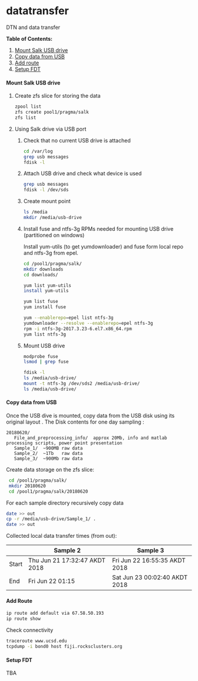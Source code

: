 # datatransfer
DTN and data transfer

**Table of Contents:**
1. [Mount Salk USB drive](#mount-salk-usb-drive)
1. [Copy data from USB](#copy-data-from-usb)
1. [Add route](#add-route)
1. [Setup FDT](#setup-fdt) <br>


#### Mount Salk USB drive

1. Create zfs slice for storing the data
   ```bash
   zpool list
   zfs create pool1/pragma/salk
   zfs list
   ```
1. Using Salk drive via USB port

   1. Check that no current USB drive is attached
      ```bash
      cd /var/log
      grep usb messages
      fdisk -l
      ```
   
   1. Attach USB drive and check what device is used
      ```bash
      grep usb messages
      fdisk -l /dev/sds
      ```
   
   1.  Create  mount point
       ```bash
       ls /media
       mkdir /media/usb-drive
       ```
 
    1. Install fuse and ntfs-3g RPMs needed for mounting USB drive (partitioned on windows)

       Install yum-utils (to get yumdownloader) and fuse form local repo and ntfs-3g from epel.
       ```bash
       cd /pool1/pragma/salk/
       mkdir downloads
       cd downloads/

       yum list yum-utils
       install yum-utils
   
       yum list fuse
       yum install fuse
   
       yum --enablerepo=epel list ntfs-3g
       yumdownloader --resolve --enablerepo=epel ntfs-3g
       rpm -i ntfs-3g-2017.3.23-6.el7.x86_64.rpm
       yum list ntfs-3g
       ```
   
    1. Mount USB drive

       ```bash
       modprobe fuse
       lsmod | grep fuse

       fdisk -l
       ls /media/usb-drive/
       mount -t ntfs-3g /dev/sds2 /media/usb-drive/
       ls /media/usb-drive/
       ```
#### Copy data from USB

Once the USB dive is mounted, copy data from the USB disk using its original layout .
The Disk contents for one day sampling :
```text
20180620/
   File_and_preprocessing_info/  approx 20Mb, info and matlab processing scripts, power point presentation
   Sample_1/  ~900MB raw data
   Sample_2/  ~1Tb   raw data
   Sample_3/  ~900Mb raw data
```

Create data storage on the zfs slice:
```bash
 cd /pool1/pragma/salk/
 mkdir 20180620
 cd /pool1/pragma/salk/20180620
 ```

For each sample directory recursively copy data
```bash
date >> out
cp -r /media/usb-drive/Sample_1/ .
date >> out
```

Collected local data transfer times (from out):

|  | Sample 2 | Sample 3 |
|--|--|--|
| Start | Thu Jun 21 17:32:47 AKDT 2018   | Fri Jun 22 16:55:35 AKDT 2018 |
| End | Fri Jun 22 01:15       |          Sat Jun 23 00:02:40 AKDT 2018 |



#### Add Route

```bash
ip route add default via 67.58.50.193
ip route show
```

Check connectivity
```bash
traceroute www.ucsd.edu
tcpdump -i bond0 host fiji.rocksclusters.org
```

#### Setup FDT

TBA


